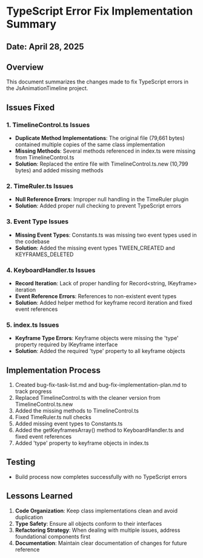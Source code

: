 # TypeScript Error Fix Implementation Summary

## Date: April 28, 2025

## Overview
This document summarizes the changes made to fix TypeScript errors in the JsAnimationTimeline project.

## Issues Fixed

### 1. TimelineControl.ts Issues
- **Duplicate Method Implementations**: The original file (79,661 bytes) contained multiple copies of the same class implementation
- **Missing Methods**: Several methods referenced in index.ts were missing from TimelineControl.ts
- **Solution**: Replaced the entire file with TimelineControl.ts.new (10,799 bytes) and added missing methods

### 2. TimeRuler.ts Issues
- **Null Reference Errors**: Improper null handling in the TimeRuler plugin
- **Solution**: Added proper null checking to prevent TypeScript errors

### 3. Event Type Issues
- **Missing Event Types**: Constants.ts was missing two event types used in the codebase
- **Solution**: Added the missing event types TWEEN_CREATED and KEYFRAMES_DELETED

### 4. KeyboardHandler.ts Issues
- **Record Iteration**: Lack of proper handling for Record<string, IKeyframe> iteration
- **Event Reference Errors**: References to non-existent event types
- **Solution**: Added helper method for keyframe record iteration and fixed event references

### 5. index.ts Issues
- **Keyframe Type Errors**: Keyframe objects were missing the 'type' property required by IKeyframe interface
- **Solution**: Added the required 'type' property to all keyframe objects

## Implementation Process
1. Created bug-fix-task-list.md and bug-fix-implementation-plan.md to track progress
2. Replaced TimelineControl.ts with the cleaner version from TimelineControl.ts.new
3. Added the missing methods to TimelineControl.ts
4. Fixed TimeRuler.ts null checks
5. Added missing event types to Constants.ts
6. Added the getKeyframesArray() method to KeyboardHandler.ts and fixed event references
7. Added 'type' property to keyframe objects in index.ts

## Testing
- Build process now completes successfully with no TypeScript errors

## Lessons Learned
1. **Code Organization**: Keep class implementations clean and avoid duplication
2. **Type Safety**: Ensure all objects conform to their interfaces
3. **Refactoring Strategy**: When dealing with multiple issues, address foundational components first
4. **Documentation**: Maintain clear documentation of changes for future reference
